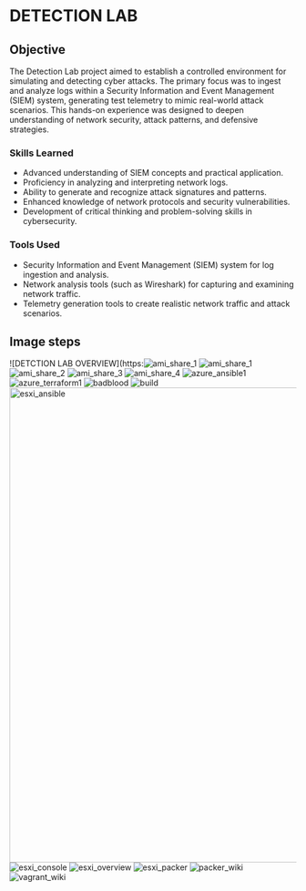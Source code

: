 # DETECTION LAB

## Objective

The Detection Lab project aimed to establish a controlled environment for simulating and detecting cyber attacks. The primary focus was to ingest and analyze logs within a Security Information and Event Management (SIEM) system, generating test telemetry to mimic real-world attack scenarios. This hands-on experience was designed to deepen understanding of network security, attack patterns, and defensive strategies.

### Skills Learned

- Advanced understanding of SIEM concepts and practical application.
- Proficiency in analyzing and interpreting network logs.
- Ability to generate and recognize attack signatures and patterns.
- Enhanced knowledge of network protocols and security vulnerabilities.
- Development of critical thinking and problem-solving skills in cybersecurity.

### Tools Used
- Security Information and Event Management (SIEM) system for log ingestion and analysis.
- Network analysis tools (such as Wireshark) for capturing and examining network traffic.
- Telemetry generation tools to create realistic network traffic and attack scenarios.

## Image steps
![DETCTION LAB OVERVIEW](https:![ami_share_1](https://github.com/user-attachments/assets/0bebe51b-e1bc-4707-a5e2-3a2d6c023496)
![ami_share_1](https://github.com/user-attachments/assets/9c7545fc-8cb9-4104-a13e-cf383d6e82ba)
![ami_share_2](https://github.com/user-attachments/assets/a697e833-a219-468d-bd4f-a3beb510fd9d)
![ami_share_3](https://github.com/user-attachments/assets/c3a50bbc-d938-4406-974c-165de56e23b7)
![ami_share_4](https://github.com/user-attachments/assets/e35a75a1-4673-4b66-828f-abe40fdcdfb7)
![azure_ansible1](https://github.com/user-attachments/assets/3130599e-7677-4036-8b6e-d1815ff74a9f)
![azure_terraform1](https://github.com/user-attachments/assets/6767d8d9-4f36-424e-9c2b-dffb18002d4b)
![badblood](https://github.com/user-attachments/assets/d11e03e3-c467-4821-a263-8fa29536ab4d)
![build](https://github.com/user-attachments/assets/c273eedd-bda8-4716-944d-88581bcac1d9)
<img width="834" alt="esxi_ansible" src="https://github.com/user-attachments/assets/edacaa93-a952-414a-9ecf-91cbe14ac0bb" />
![esxi_console](https://github.com/user-attachments/assets/ceb4db19-91a2-48cf-a82c-02293299f7bb)
![esxi_overview](https://github.com/user-attachments/assets/9112d879-8d4c-4a6f-b3c7-a8012661aea0)
![esxi_packer](https://github.com/user-attachments/assets/c295ca69-99a8-483f-aff6-fed1f4995043)
![packer_wiki](https://github.com/user-attachments/assets/bbd43d60-30c6-4840-bfa1-38f75ac32d7d)
![vagrant_wiki](https://github.com/user-attachments/assets/45776bf1-55be-4127-8724-dfff6502a6ac)
